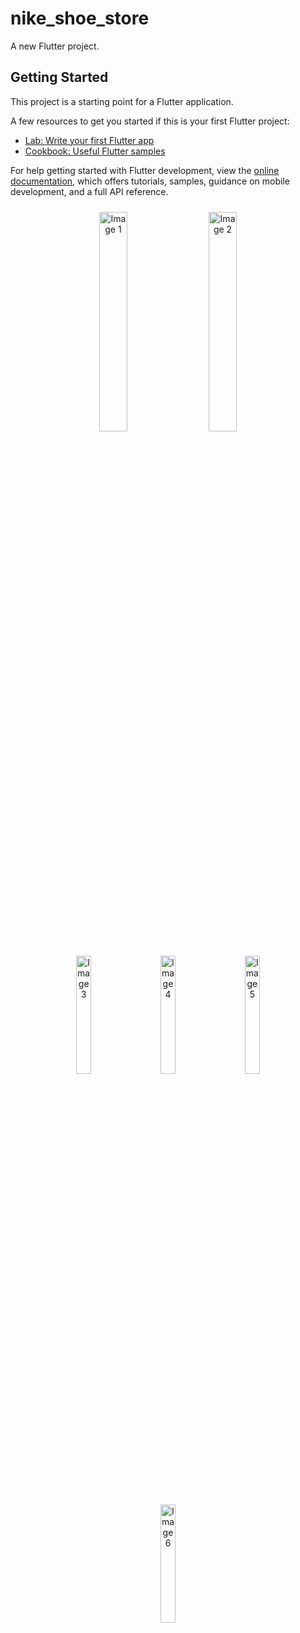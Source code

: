 # nike_shoe_store

A new Flutter project.

## Getting Started

This project is a starting point for a Flutter application.

A few resources to get you started if this is your first Flutter project:

- [Lab: Write your first Flutter app](https://docs.flutter.dev/get-started/codelab)
- [Cookbook: Useful Flutter samples](https://docs.flutter.dev/cookbook)

For help getting started with Flutter development, view the
[online documentation](https://docs.flutter.dev/), which offers tutorials,
samples, guidance on mobile development, and a full API reference.
<div align="center">
  <img src="https://github.com/user-attachments/assets/843cac39-f1c1-48bd-b88b-5c0da7bf9304" alt="Image 1" width="30%" style="margin: 10px;" />
  <img src="https://github.com/user-attachments/assets/319d298e-d89c-4994-85a7-cf087fd728a2" alt="Image 2" width="30%" style="margin: 10px;" />
</div>

<div align="center">
  <img src="https://github.com/user-attachments/assets/3340b15f-8de4-4bfd-b474-30379d90bca0" alt="Image 3" width="22%" style="margin: 10px;" />
  <img src="https://github.com/user-attachments/assets/4c5bda73-c5b8-4807-8f8a-23f02bd9f8c1" alt="Image 4" width="22%" style="margin: 10px;" />
  <img src="https://github.com/user-attachments/assets/57efc7a2-8455-4b83-9379-bf60bbb99fe3" alt="Image 5" width="22%" style="margin: 10px;" />
  <img src="https://github.com/user-attachments/assets/3aff49c3-70e6-41c2-871a-9a665bd5dbf9" alt="Image 6" width="22%" style="margin: 10px;" />
</div>
